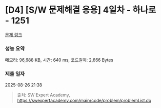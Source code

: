 # [D4] [S/W 문제해결 응용] 4일차 - 하나로 - 1251 

[문제 링크](https://swexpertacademy.com/main/code/problem/problemDetail.do?contestProbId=AV15StKqAQkCFAYD) 

### 성능 요약

메모리: 96,688 KB, 시간: 640 ms, 코드길이: 2,666 Bytes

### 제출 일자

2025-08-26 21:38



> 출처: SW Expert Academy, https://swexpertacademy.com/main/code/problem/problemList.do